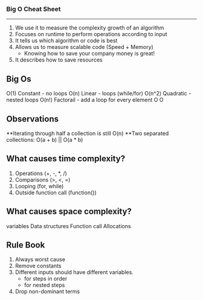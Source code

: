 ### Big O Cheat Sheet

---

1. We use it to measure the complexity growth of an algorithm
2. Focuses on runtime to perform operations according to input
3. It tells us which algorithm or code is best
4. Allows us to measure scalable code (Speed + Memory)
   - Knowing how to save your company money is great!
5. It describes how to save resources

## Big Os

O(1) Constant - no loops
O(n) Linear - loops (while/for)
O(n^2) Quadratic - nested loops
O(n!) Factorail - add a loop for every element
O
O

## Observations

**Iterating through half a collection is still O(n)
**Two separated collections: O(a + b) || O(a \* b)

## What causes time complexity?

1. Operations (+, -, \*, /)
2. Comparisons (>, <, =)
3. Looping (for, while)
4. Outside function call (function())

## What causes space complexity?

variables
Data structures
Function call
Allocations

## Rule Book

1. Always worst cause
2. Remove constants
3. Different inputs should have different variables.
   - for steps in order
   * for nested steps
4. Drop non-dominant terms
